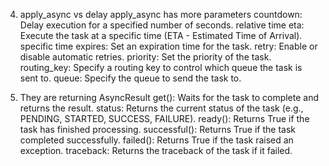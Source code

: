 

4. apply_async vs delay
apply_async has more parameters
countdown: Delay execution for a specified number of seconds. relative time
eta: Execute the task at a specific time (ETA - Estimated Time of Arrival). specific time
expires: Set an expiration time for the task.
retry: Enable or disable automatic retries.
priority: Set the priority of the task.
routing_key: Specify a routing key to control which queue the task is sent to.
queue: Specify the queue to send the task to.

5. They are returning AsyncResult
get(): Waits for the task to complete and returns the result.
status: Returns the current status of the task (e.g., PENDING, STARTED, SUCCESS, FAILURE).
ready(): Returns True if the task has finished processing.
successful(): Returns True if the task completed successfully.
failed(): Returns True if the task raised an exception.
traceback: Returns the traceback of the task if it failed.

